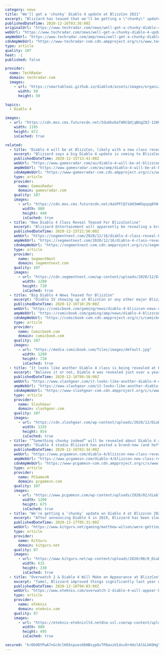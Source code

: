 ```yaml
---
category: news
title: "We'll get a 'chunky' Diablo 4 update at BlizzCon 2021"
excerpt: "Blizzard has teased that we'll be getting a \"chunky\" update on the upcoming Diablo 4, at BlizzCon 21. In the most recent Quarterly Update, game director Luis Barriga wrote that the game's development ..."
publishedDateTime: 2020-12-16T03:36:00Z
originalUrl: "https://www.techradar.com/news/well-get-a-chunky-diablo-4-update-at-blizzcon-2021"
webUrl: "https://www.techradar.com/news/well-get-a-chunky-diablo-4-update-at-blizzcon-2021"
ampWebUrl: "https://www.techradar.com/amp/news/well-get-a-chunky-diablo-4-update-at-blizzcon-2021"
cdnAmpWebUrl: "https://www-techradar-com.cdn.ampproject.org/c/s/www.techradar.com/amp/news/well-get-a-chunky-diablo-4-update-at-blizzcon-2021"
type: article
quality: 107
heat: -1
published: false

provider:
  name: TechRadar
  domain: techradar.com
  images:
    - url: "https://smartableai.github.io/diablo4/assets/images/organizations/techradar.com-50x50.jpg"
      width: 50
      height: 50

topics:
  - Diablo 4

images:
  - url: "https://cdn.mos.cms.futurecdn.net/5duAhobafARCQdjqBUgZ8Z-1200-80.jpg"
    width: 1195
    height: 672
    isCached: true

related:
  - title: "Diablo 4 will be at BlizzCon, likely with a new class reveal"
    excerpt: "Blizzard says a big Diablo 4 update is coming to BlizzConline, the digital alternative to BlizzCon taking place in February. In the latest quarterly update from Blizzard, in which we learned a lot ..."
    publishedDateTime: 2020-12-15T13:41:00Z
    webUrl: "https://www.gamesradar.com/au/diablo-4-will-be-at-blizzcon-likely-with-a-new-class-reveal/"
    ampWebUrl: "https://www.gamesradar.com/au/amp/diablo-4-will-be-at-blizzcon-likely-with-a-new-class-reveal/"
    cdnAmpWebUrl: "https://www-gamesradar-com.cdn.ampproject.org/c/s/www.gamesradar.com/au/amp/diablo-4-will-be-at-blizzcon-likely-with-a-new-class-reveal/"
    type: article
    provider:
      name: GamesRadar
      domain: gamesradar.com
    quality: 107
    images:
      - url: "https://cdn.mos.cms.futurecdn.net/AaSPFCQ7sbH3mWSqxpq8YW-1200-80.jpg"
        width: 880
        height: 440
        isCached: true
  - title: "New Diablo 4 Class Reveal Teased For BlizzConline"
    excerpt: "Blizzard Entertainment will apparently be revealing a brand new Diablo 4 class at BlizzConline which incidentally was already speculated as much. While posting the latest quarterly development ..."
    publishedDateTime: 2020-12-15T21:56:00Z
    webUrl: "https://segmentnext.com/2020/12/16/diablo-4-class-reveal-blizzconline/"
    ampWebUrl: "https://segmentnext.com/2020/12/16/diablo-4-class-reveal-blizzconline/amp/"
    cdnAmpWebUrl: "https://segmentnext-com.cdn.ampproject.org/c/s/segmentnext.com/2020/12/16/diablo-4-class-reveal-blizzconline/amp/"
    type: article
    provider:
      name: SegmentNext
      domain: segmentnext.com
    quality: 107
    images:
      - url: "https://cdn.segmentnext.com/wp-content/uploads/2020/12/Diablo-4-Hell-Concept.jpg"
        width: 1280
        height: 720
        isCached: true
  - title: "Big Diablo 4 News Teased for BlizzCon"
    excerpt: "Diablo IV showing up at BlizzCon or any other major Blizzard event is a given at this point now that the game’s been revealed, but based on the wording used in the latest Diablo IV update, we can at ..."
    publishedDateTime: 2020-12-16T10:29:00Z
    webUrl: "https://comicbook.com/gaming/news/diablo-4-blizzcon-news-update/"
    ampWebUrl: "https://comicbook.com/gaming/amp/news/diablo-4-blizzcon-news-update/"
    cdnAmpWebUrl: "https://comicbook-com.cdn.ampproject.org/c/s/comicbook.com/gaming/amp/news/diablo-4-blizzcon-news-update/"
    type: article
    provider:
      name: Comicbook.com
      domain: comicbook.com
    quality: 107
    images:
      - url: "https://media.comicbook.com/files/images/default.jpg"
        width: 1280
        height: 720
        isCached: true
  - title: "It looks like another Diablo 4 class is being revealed at BlizzConline"
    excerpt: "Believe it or not, Diablo 4 was revealed just over a year ago, even though BlizzCon 2019 feels like it’s many years in the past after the nightmare that 2020 has been. Throughout the past year, ..."
    publishedDateTime: 2020-12-16T09:58:00Z
    webUrl: "https://www.slashgear.com/it-looks-like-another-diablo-4-class-is-being-revealed-at-blizzconline-16651412/"
    ampWebUrl: "https://www.slashgear.com/it-looks-like-another-diablo-4-class-is-being-revealed-at-blizzconline-16651412/amp/"
    cdnAmpWebUrl: "https://www-slashgear-com.cdn.ampproject.org/c/s/www.slashgear.com/it-looks-like-another-diablo-4-class-is-being-revealed-at-blizzconline-16651412/amp/"
    type: article
    provider:
      name: SlashGear
      domain: slashgear.com
    quality: 107
    images:
      - url: "https://cdn.slashgear.com/wp-content/uploads/2020/12/Diablo-4-campfire.jpg"
        width: 1335
        height: 854
        isCached: true
  - title: "“Something chunky indeed” will be revealed about Diablo 4 at BlizzCon"
    excerpt: "Diablo 4 studio Blizzard has posted a brand-new (and hefty) quarterly update giving an idea of where it’s at with the upcoming action-RPG game’s development. The last of 2020, the post offers a pretty ..."
    publishedDateTime: 2020-12-16T03:34:00Z
    webUrl: "https://www.pcgamesn.com/diablo-4/blizzcon-new-class-reveal"
    ampWebUrl: "https://www.pcgamesn.com/diablo-4/blizzcon-new-class-reveal?amp"
    cdnAmpWebUrl: "https://www-pcgamesn-com.cdn.ampproject.org/c/s/www.pcgamesn.com/diablo-4/blizzcon-new-class-reveal?amp"
    type: article
    provider:
      name: PCGamesN
      domain: pcgamesn.com
    quality: 107
    images:
      - url: "https://www.pcgamesn.com/wp-content/uploads/2020/02/diablo-4-cannibals-1200x675.jpg"
        width: 1200
        height: 675
        isCached: true
  - title: "We’re getting a ‘chunky’ update on Diablo 4 at Blizzcon 2021"
    excerpt: "After announcing Diablo 4 in 2019, Blizzard has been slowly revealing more details about the game, breaking down some of the ideas being put in place to shake up the Diablo formula. Excitingly, we won ..."
    publishedDateTime: 2020-12-17T05:31:00Z
    webUrl: "https://www.kitguru.net/gaming/matthew-wilson/were-getting-a-chunky-update-on-diablo-4-at-blizzcon-2021/"
    type: article
    provider:
      name: KitGuru
      domain: kitguru.net
    quality: 87
    images:
      - url: "https://www.kitguru.net/wp-content/uploads/2020/08/0_Diablo-4-615x330.jpg"
        width: 615
        height: 330
        isCached: true
  - title: "Overwatch 2 & Diablo 4 Will Make an Appearance at BlizzCon"
    excerpt: "fame), Blizzard improved things significantly last year with the formal confirmation of both Diablo 4 and Overwatch 2. – To date, however, despite both games being announced, we haven’t heard much ..."
    publishedDateTime: 2020-12-18T04:03:00Z
    webUrl: "https://www.eteknix.com/overwatch-2-diablo-4-will-appear-blizzcon/"
    type: article
    provider:
      name: eTeknix
      domain: eteknix.com
    quality: 87
    images:
      - url: "https://eteknix-eteknixltd.netdna-ssl.com/wp-content/uploads/2019/07/1-compressed-1.jpg"
        width: 880
        height: 495
        isCached: true

secured: "krDb9DYPwA7nGc9clHOXspuesO6HBsypOvTP8axzU14svDr4HzlAlGLkKOHgYACsEJZbLePrYcA3JaJfrQzWDuDEUCXpJoKgH/E7OEhG1jNN7ukMQTYLUF30g36Q8QMpMQQGi0mqaSEUilUxv0nfX/1aqEVG0g9pOHFyqla/EC4SPHTAwYg24bBQUuUn5tzRxrjDeZULIkhpt4jM9VCbfssnNpJRgM8TnSM05c4DB7kd1+m39hwQoZNTPDjpKeWGVX3a1TlvqG6RhCNTfJgHFhCW4sCsIDMYX84Vxd4I5zkDtMUwyZWvM4asE2jyD6CquGwwsVcXt6aBOoUie/Tw1CuzFJsK4rCUlVDqm/AkYv4=;4U1ISDQPXbZB69cnYrBz4Q=="
---
```


